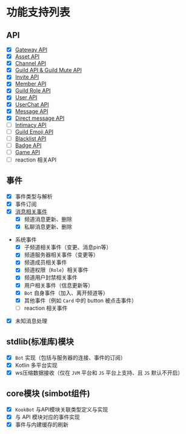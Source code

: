 # 功能支持列表

## API

- [x] [Gateway API](https://developer.kookapp.cn/doc/http/gateway)
- [x] [Asset API](https://developer.kookapp.cn/doc/http/asset)
- [x] [Channel API](https://developer.kookapp.cn/doc/http/channel)
- [x] [Guild API & Guild Mute API](https://developer.kookapp.cn/doc/http/guild)
- [x] [Invite API](https://developer.kookapp.cn/doc/http/invite)
- [x] [Member API](https://developer.kookapp.cn/doc/http/channel-user)
- [x] [Guild Role API](https://developer.kookapp.cn/doc/http/guild-role)
- [x] [User API](https://developer.kookapp.cn/doc/http/user)
- [x] [UserChat API](https://developer.kookapp.cn/doc/http/user-chat)
- [x] [Message API](https://developer.kookapp.cn/doc/http/message)
- [x] [Direct message API](https://developer.kookapp.cn/doc/http/direct-message)
- [ ] [Intimacy API](https://developer.kookapp.cn/doc/http/intimacy)
- [ ] [Guild Emoji API](https://developer.kookapp.cn/doc/http/guild-emoji)
- [ ] [Blacklist API](https://developer.kookapp.cn/doc/http/blacklist)
- [ ] [Badge API](https://developer.kookapp.cn/doc/http/badge)
- [ ] [Game API](https://developer.kookapp.cn/doc/http/game)
- [ ] reaction 相关API

## 事件

- [x] 事件类型与解析
- [x] 事件订阅
- [x] [消息相关事件](https://developer.kookapp.cn/doc/event/message)
    - [x] 频道消息更新、删除
    - [x] 私聊消息更新、删除
- 系统事件
    - [x] 子频道相关事件（变更、消息pin等）
    - [x] 频道服务器相关事件（变更等）
    - [x] 频道成员相关事件
    - [x] 频道权限（`Role`）相关事件
    - [x] 频道用户封禁相关事件
    - [x] 用户相关事件（信息更新等）
    - [x] `Bot` 自身事件（加入、离开频道等）
    - [x] 其他事件（例如 `Card` 中的 button 被点击事件）
    - [ ] reaction 相关事件
- [x] 未知消息处理


## stdlib(标准库)模块

- [x] `Bot` 实现（包括与服务器的连接、事件的订阅）
- [x] Kotlin 多平台实现
- [x] ws压缩数据接收（仅在 `JVM` 平台和 `JS` 平台上支持、且 `JS` 默认不开启）

## core模块 (simbot组件)

- [x] `KookBot` 与API模块关联类型定义与实现
- [x] 与 API 模块对应的事件实现
- [x] 事件与内建缓存的刷新
